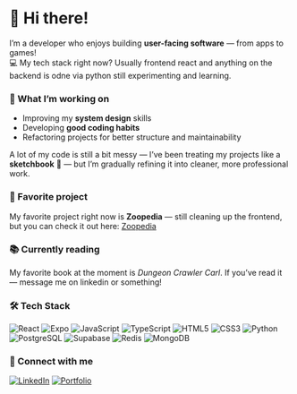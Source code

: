 # 👋 Hi there!

I’m a developer who enjoys building **user-facing software** — from apps to games!  
💻 My tech stack right now? Usually frontend react and anything on the backend is odne via python still experimenting and learning.

### 🚀 What I’m working on
- Improving my **system design** skills
- Developing **good coding habits**
- Refactoring projects for better structure and maintainability

A lot of my code is still a bit messy — I’ve been treating my projects like a **sketchbook** 🎨 — but I’m gradually refining it into cleaner, more professional work.
### 🌟 Favorite project
My favorite project right now is **Zoopedia** — still cleaning up the frontend, but you can check it out here: [Zoopedia](https://zoopedia-web-wtc7.vercel.app/)

### 📚 Currently reading
My favorite book at the moment is *Dungeon Crawler Carl*. If you’ve read it — message me on linkedin or something!
### 🛠 Tech Stack
![React](https://img.shields.io/badge/React-20232A?style=for-the-badge&logo=react&logoColor=61DAFB)
![Expo](https://img.shields.io/badge/Expo-000020?style=for-the-badge&logo=expo&logoColor=white)
![JavaScript](https://img.shields.io/badge/JavaScript-F7DF1E?style=for-the-badge&logo=javascript&logoColor=black)
![TypeScript](https://img.shields.io/badge/TypeScript-007ACC?style=for-the-badge&logo=typescript&logoColor=white)
![HTML5](https://img.shields.io/badge/HTML5-E34F26?style=for-the-badge&logo=html5&logoColor=white)
![CSS3](https://img.shields.io/badge/CSS3-1572B6?style=for-the-badge&logo=css3&logoColor=white)
![Python](https://img.shields.io/badge/Python-3776AB?style=for-the-badge&logo=python&logoColor=white)
![PostgreSQL](https://img.shields.io/badge/PostgreSQL-316192?style=for-the-badge&logo=postgresql&logoColor=white)
![Supabase](https://img.shields.io/badge/Supabase-3ECF8E?style=for-the-badge&logo=supabase&logoColor=white)
![Redis](https://img.shields.io/badge/Redis-DC382D?style=for-the-badge&logo=redis&logoColor=white)
![MongoDB](https://img.shields.io/badge/MongoDB-47A248?style=for-the-badge&logo=mongodb&logoColor=white)

### 🔗 Connect with me
[![LinkedIn](https://img.shields.io/badge/LinkedIn-blue?logo=linkedin&style=flat-square)]([https://www.linkedin.com/in/your-link](https://www.linkedin.com/in/benjamin-okojie-844419219/)/)
[![Portfolio](https://img.shields.io/badge/Portfolio-000?style=flat-square&logo=github)]([https://your-portfolio-link.com](https://benokojie.github.io/BenjaminPortfolio/))


